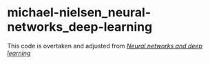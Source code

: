 # michael-nielsen_neural-networks_deep-learning
This code is overtaken and adjusted from [*Neural networks and deep learning*](http://neuralnetworksanddeeplearning.com/)
